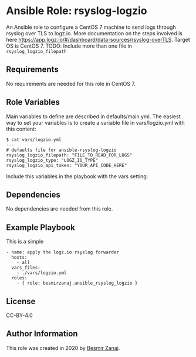 Ansible Role: rsyslog-logzio
=========

An Ansible role to configure a CentOS 7 machine to send logs through rsyslog over TLS to logz.io. 
More documentation on the steps involved is here https://app.logz.io/#/dashboard/data-sources/rsyslog-overTLS.
Target OS is CentOS 7.
TODO: Include more than one file in ```rsyslog_logzio_filepath```

Requirements
------------

No requirements are needed for this role in CentOS 7.

Role Variables
--------------

Main variables to define are described in defaults/main.yml. The easiest way to set your variables is to create a variable file in vars/logzio.yml with this content:

```
$ cat vars/logzio.yml
---
# defaults file for ansible-rsyslog-logzio
rsyslog_logzio_filepath: "FILE_TO_READ_FOR_LOGS"
rsyslog_logzio_type: "LOGZ_IO_TYPE"
rsyslog_logzio_api_token: "YOUR_API_CODE_HERE"
```

Include this variables in the playbook with the vars setting:



Dependencies
------------

No dependencies are needed from this role.

Example Playbook
----------------

This is a simple 

```
- name: apply the logz.io rsyslog forwarder
  hosts:
    - all
  vars_files:
    - ./vars/logzio.yml
  roles:
    - { role: besmirzanaj.ansible_rsyslog_logzio } 
```

License
-------

CC-BY-4.0

Author Information
------------------

This role was created in 2020 by [Besmir Zanaj](https://www.cloudalbania.com).
